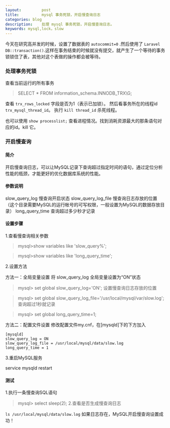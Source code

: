 ```yaml
---
layout:         post
title:          mysql 事务死锁，开启慢查询日志
categories: blog
description:    处理 mysql 事务死锁，开启慢查询日志。
keywords: mysql,lock，slow
---
```


今天在研究高并发的时候，设置了数据表的 `autocommit=0` .然后使用了 `Laravel DB::transaction()`.这样在事务结束的时候就没有提交，就产生了一个等待的事务锁锁住了表，其他对这个表做的操作都会被等待。

### 处理事务死锁

查看当前运行的所有事务
> SELECT * FROM information_schema.INNODB_TRX\G;

查看 `trx_rows_locked` 字段是否为1（表示已加锁）。
然后看事务所在的线程id `trx_mysql_thread_id`。
执行 `kill thread_id` 杀死线程。

也可以使用 `show processlist;` 查看进程情况。找到消耗资源最大的那条语句对应的id。kill 它。


### 开启慢查询

#### 简介
开启慢查询日志，可以让MySQL记录下查询超过指定时间的语句，通过定位分析性能的瓶颈，才能更好的优化数据库系统的性能。

#### 参数说明
slow_query_log 慢查询开启状态
slow_query_log_file 慢查询日志存放的位置（这个目录需要MySQL的运行帐号的可写权限，一般设置为MySQL的数据存放目录）
long_query_time 查询超过多少秒才记录

#### 设置步骤
1.查看慢查询相关参数

> mysql>show variables like 'slow_query%';

> mysql>show variables like 'long_query_time';

2.设置方法

方法一：全局变量设置
将 slow_query_log 全局变量设置为“ON”状态

> mysql> set global slow_query_log='ON'; 
设置慢查询日志存放的位置

> mysql> set global slow_query_log_file='/usr/local/mysql/var/slow.log';
查询超过1秒就记录

> mysql> set global long_query_time=1;

方法二：配置文件设置
修改配置文件my.cnf，在[mysqld]下的下方加入

 ```
[mysqld]
slow_query_log = ON
slow_query_log_file = /usr/local/mysql/data/slow.log
long_query_time = 1
```

3.重启MySQL服务

service mysqld restart

#### 测试
1.执行一条慢查询SQL语句

> mysql> select sleep(2);
2.查看是否生成慢查询日志

`ls /usr/local/mysql/data/slow.log`
如果日志存在，MySQL开启慢查询设置成功！
